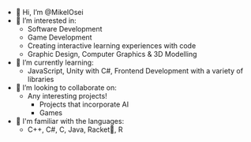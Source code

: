 - 👋 Hi, I’m @MikelOsei
- 👀 I’m interested in:
  -  Software Development
    -  Game Development
  -  Creating interactive learning experiences with code
  -  Graphic Design, Computer Graphics & 3D Modelling
- 🌱 I’m currently learning:
  - JavaScript, Unity with C#, Frontend Development with a variety of libraries
- 💞️ I’m looking to collaborate on:
  - Any interesting projects!
    - Projects that incorporate AI
    - Games
- 🧠 I'm familiar with the languages:
  - C++, C#, C, Java, Racket🎾, R

<!---
MikelOsei/MikelOsei is a ✨ special ✨ repository because its `README.md` (this file) appears on your GitHub profile.
You can click the Preview link to take a look at your changes.
--->
